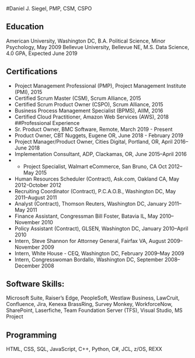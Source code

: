 #Daniel J. Siegel, PMP, CSM, CSPO

## Education
American University, Washington DC, B.A. Political Science, Minor Psychology, May 2009
Bellevue University, Bellevue NE, M.S. Data Science, 4.0 GPA, Expected June 2019
## Certifications 
* Project Management Professional (PMP), Project Management Institute (PMI), 2015
* Certified Scrum Master (CSM), Scrum Alliance, 2015
* Certified Scrum Product Owner (CSPO), Scrum Alliance, 2015
* Business Process Management Specialist (BPMS), AIIM, 2016
* Certified Cloud Practitioner, Amazon Web Services (AWS), 2018 
##Professional Experience
* Sr. Product Owner, BMC Software, Remote, March 2019 - Present
* Product Owner, CBT Nuggets, Eugene OR, June 2018 - February 2019
* Project Manager/Product Owner, Cities Digital, Portland, OR, April 2016–June 2018
* Implementation Consultant, ADP, Clackamas, OR, June 2015–April 2016
* * Project Specialist, Walmart eCommerce, San Bruno, CA Oct 2012–May 2015
* Human Resources Scheduler (Contract), Ask.com, Oakland CA, May 2012-October 2012 
* Recruiting Coordinator (Contract), P.C.A.O.B., Washington DC, May 2011–August 2011
* Analyst (Contract), Thomson Reuters, Washington DC, January 2011–May 2011
* Finance Assistant, Congressman Bill Foster, Batavia IL, May 2010–November 2010
* Policy Assistant (Contract), GLSEN, Washington DC, January 2010–April 2010 
* Intern, Steve Shannon for Attorney General, Fairfax VA, August 2009–November 2009
* Intern, White House - CEQ, Washington DC, February 2009–May 2009	
* Intern, Congresswoman Bordallo, Washington DC, September 2008–December 2008 


## Software Skills: 
Microsoft Suite, Raiser’s Edge, PeopleSoft, Westlaw Business, LawCruit, Confluence, Jira, Kenexa BrassRing, Survey Monkey, WorkforceNow, SharePoint, Laserfiche, Team Foundation Server (TFS), Visual Studio, MS Project  
## Programming 
HTML, CSS, SQL, JavaScript, C++, Python, C#, JCL, z/OS, REXX


